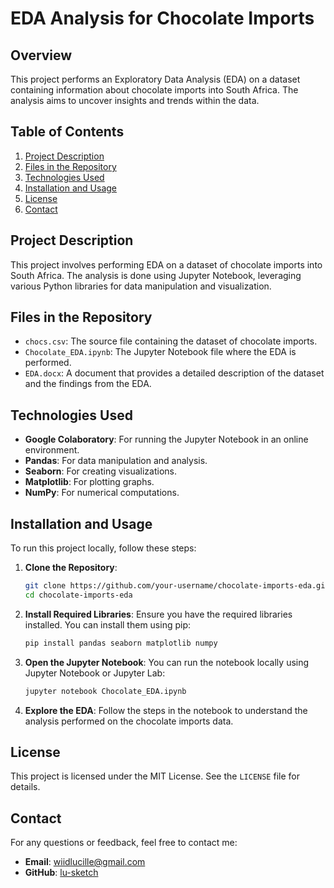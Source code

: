 # EDA Analysis for Chocolate Imports

## Overview
This project performs an Exploratory Data Analysis (EDA) on a dataset containing information about chocolate imports into South Africa. The analysis aims to uncover insights and trends within the data.

## Table of Contents
1. [Project Description](#project-description)
2. [Files in the Repository](#files-in-the-repository)
3. [Technologies Used](#technologies-used)
4. [Installation and Usage](#installation-and-usage)
5. [License](#license)
6. [Contact](#contact)

## Project Description
This project involves performing EDA on a dataset of chocolate imports into South Africa. The analysis is done using Jupyter Notebook, leveraging various Python libraries for data manipulation and visualization.

## Files in the Repository
- `chocs.csv`: The source file containing the dataset of chocolate imports.
- `Chocolate_EDA.ipynb`: The Jupyter Notebook file where the EDA is performed.
- `EDA.docx`: A document that provides a detailed description of the dataset and the findings from the EDA.

## Technologies Used
- **Google Colaboratory**: For running the Jupyter Notebook in an online environment.
- **Pandas**: For data manipulation and analysis.
- **Seaborn**: For creating visualizations.
- **Matplotlib**: For plotting graphs.
- **NumPy**: For numerical computations.

## Installation and Usage
To run this project locally, follow these steps:

1. **Clone the Repository**:
    ```bash
    git clone https://github.com/your-username/chocolate-imports-eda.git
    cd chocolate-imports-eda
    ```

2. **Install Required Libraries**:
    Ensure you have the required libraries installed. You can install them using pip:
    ```bash
    pip install pandas seaborn matplotlib numpy
    ```

3. **Open the Jupyter Notebook**:
    You can run the notebook locally using Jupyter Notebook or Jupyter Lab:
    ```bash
    jupyter notebook Chocolate_EDA.ipynb
    ```

4. **Explore the EDA**:
    Follow the steps in the notebook to understand the analysis performed on the chocolate imports data.

## License
This project is licensed under the MIT License. See the `LICENSE` file for details.

## Contact
For any questions or feedback, feel free to contact me:
- **Email**: wiidlucille@gmail.com
- **GitHub**: [lu-sketch](https://github.com/lu-sketch)
